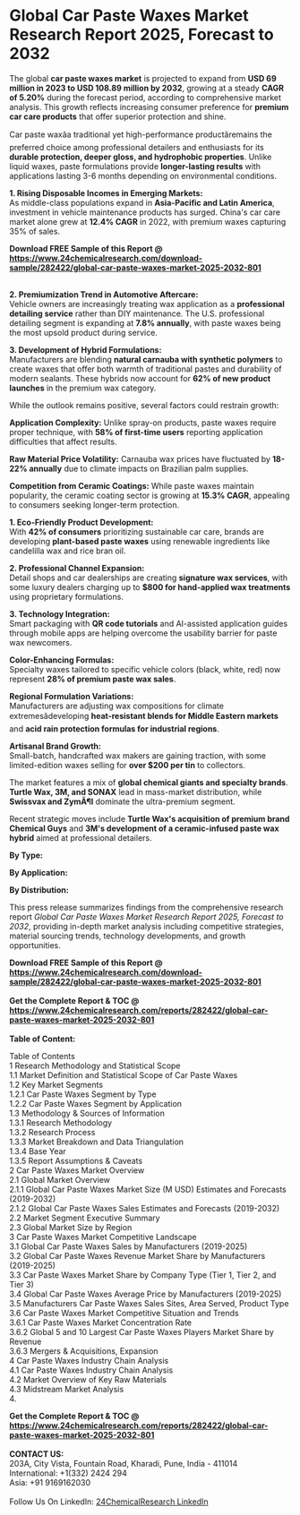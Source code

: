 <h1>Global Car Paste Waxes Market Research Report 2025, Forecast to 2032</h1><p>The global <strong>car paste waxes market</strong> is projected to expand from <strong>USD 69 million in 2023 to USD 108.89 million by 2032</strong>, growing at a steady <strong>CAGR of 5.20%</strong> during the forecast period, according to comprehensive market analysis. This growth reflects increasing consumer preference for <strong>premium car care products</strong> that offer superior protection and shine.</p><p>Car paste waxâa traditional yet high-performance productâremains the preferred choice among professional detailers and enthusiasts for its <strong>durable protection, deeper gloss, and hydrophobic properties</strong>. Unlike liquid waxes, paste formulations provide <strong>longer-lasting results</strong> with applications lasting 3-6 months depending on environmental conditions.</p><p><strong>1. Rising Disposable Incomes in Emerging Markets:</strong><br>
As middle-class populations expand in <strong>Asia-Pacific and Latin America</strong>, investment in vehicle maintenance products has surged. China's car care market alone grew at <strong>12.4% CAGR</strong> in 2022, with premium waxes capturing 35% of sales.</p><div><b>Download FREE Sample of this Report @ 
            <a href="https://www.24chemicalresearch.com/download-sample/282422/global-car-paste-waxes-market-2025-2032-801">
            https://www.24chemicalresearch.com/download-sample/282422/global-car-paste-waxes-market-2025-2032-801</a></b></div><br><p><strong>2. Premiumization Trend in Automotive Aftercare:</strong><br>
Vehicle owners are increasingly treating wax application as a <strong>professional detailing service</strong> rather than DIY maintenance. The U.S. professional detailing segment is expanding at <strong>7.8% annually</strong>, with paste waxes being the most upsold product during service.</p><p><strong>3. Development of Hybrid Formulations:</strong><br>
Manufacturers are blending <strong>natural carnauba with synthetic polymers</strong> to create waxes that offer both warmth of traditional pastes and durability of modern sealants. These hybrids now account for <strong>62% of new product launches</strong> in the premium wax category.</p><p>While the outlook remains positive, several factors could restrain growth:</p><p><strong>Application Complexity:</strong> Unlike spray-on products, paste waxes require proper technique, with <strong>58% of first-time users</strong> reporting application difficulties that affect results.</p><p><strong>Raw Material Price Volatility:</strong> Carnauba wax prices have fluctuated by <strong>18-22% annually</strong> due to climate impacts on Brazilian palm supplies.</p><p><strong>Competition from Ceramic Coatings:</strong> While paste waxes maintain popularity, the ceramic coating sector is growing at <strong>15.3% CAGR</strong>, appealing to consumers seeking longer-term protection.</p><p><strong>1. Eco-Friendly Product Development:</strong><br>
With <strong>42% of consumers</strong> prioritizing sustainable car care, brands are developing <strong>plant-based paste waxes</strong> using renewable ingredients like candelilla wax and rice bran oil.</p><p><strong>2. Professional Channel Expansion:</strong><br>
Detail shops and car dealerships are creating <strong>signature wax services</strong>, with some luxury dealers charging up to <strong>$800 for hand-applied wax treatments</strong> using proprietary formulations.</p><p><strong>3. Technology Integration:</strong><br>
Smart packaging with <strong>QR code tutorials</strong> and AI-assisted application guides through mobile apps are helping overcome the usability barrier for paste wax newcomers.</p><p><strong>Color-Enhancing Formulas:</strong><br>
	Specialty waxes tailored to specific vehicle colors (black, white, red) now represent <strong>28% of premium paste wax sales</strong>.</p><p><strong>Regional Formulation Variations:</strong><br>
	Manufacturers are adjusting wax compositions for climate extremesâdeveloping <strong>heat-resistant blends for Middle Eastern markets</strong> and <strong>acid rain protection formulas for industrial regions</strong>.</p><p><strong>Artisanal Brand Growth:</strong><br>
	Small-batch, handcrafted wax makers are gaining traction, with some limited-edition waxes selling for <strong>over $200 per tin</strong> to collectors.</p><p>The market features a mix of <strong>global chemical giants and specialty brands</strong>. <strong>Turtle Wax, 3M, and SONAX</strong> lead in mass-market distribution, while <strong>Swissvax and ZymÃ¶l</strong> dominate the ultra-premium segment.</p><p>Recent strategic moves include <strong>Turtle Wax's acquisition of premium brand Chemical Guys</strong> and <strong>3M's development of a ceramic-infused paste wax hybrid</strong> aimed at professional detailers.</p><p><strong>By Type:</strong></p><p><strong>By Application:</strong></p><p><strong>By Distribution:</strong></p><p>This press release summarizes findings from the comprehensive research report <em>Global Car Paste Waxes Market Research Report 2025, Forecast to 2032</em>, providing in-depth market analysis including competitive strategies, material sourcing trends, technology developments, and growth opportunities.</p><div><b>Download FREE Sample of this Report @ 
            <a href="https://www.24chemicalresearch.com/download-sample/282422/global-car-paste-waxes-market-2025-2032-801">
            https://www.24chemicalresearch.com/download-sample/282422/global-car-paste-waxes-market-2025-2032-801</a></b></div><br><div><b>Get the Complete Report & TOC @ 
            <a href="https://www.24chemicalresearch.com/reports/282422/global-car-paste-waxes-market-2025-2032-801">
            https://www.24chemicalresearch.com/reports/282422/global-car-paste-waxes-market-2025-2032-801</a></b></div><br>
            <b>Table of Content:</b><p>Table of Contents<br />
1 Research Methodology and Statistical Scope<br />
1.1 Market Definition and Statistical Scope of Car Paste Waxes<br />
1.2 Key Market Segments<br />
1.2.1 Car Paste Waxes Segment by Type<br />
1.2.2 Car Paste Waxes Segment by Application<br />
1.3 Methodology & Sources of Information<br />
1.3.1 Research Methodology<br />
1.3.2 Research Process<br />
1.3.3 Market Breakdown and Data Triangulation<br />
1.3.4 Base Year<br />
1.3.5 Report Assumptions & Caveats<br />
2 Car Paste Waxes Market Overview<br />
2.1 Global Market Overview<br />
2.1.1 Global Car Paste Waxes Market Size (M USD) Estimates and Forecasts (2019-2032)<br />
2.1.2 Global Car Paste Waxes Sales Estimates and Forecasts (2019-2032)<br />
2.2 Market Segment Executive Summary<br />
2.3 Global Market Size by Region<br />
3 Car Paste Waxes Market Competitive Landscape<br />
3.1 Global Car Paste Waxes Sales by Manufacturers (2019-2025)<br />
3.2 Global Car Paste Waxes Revenue Market Share by Manufacturers (2019-2025)<br />
3.3 Car Paste Waxes Market Share by Company Type (Tier 1, Tier 2, and Tier 3)<br />
3.4 Global Car Paste Waxes Average Price by Manufacturers (2019-2025)<br />
3.5 Manufacturers Car Paste Waxes Sales Sites, Area Served, Product Type<br />
3.6 Car Paste Waxes Market Competitive Situation and Trends<br />
3.6.1 Car Paste Waxes Market Concentration Rate<br />
3.6.2 Global 5 and 10 Largest Car Paste Waxes Players Market Share by Revenue<br />
3.6.3 Mergers & Acquisitions, Expansion<br />
4 Car Paste Waxes Industry Chain Analysis<br />
4.1 Car Paste Waxes Industry Chain Analysis<br />
4.2 Market Overview of Key Raw Materials<br />
4.3 Midstream Market Analysis<br />
4.</p><div><b>Get the Complete Report & TOC @ 
            <a href="https://www.24chemicalresearch.com/reports/282422/global-car-paste-waxes-market-2025-2032-801">
            https://www.24chemicalresearch.com/reports/282422/global-car-paste-waxes-market-2025-2032-801</a></b></div><br><b>CONTACT US:</b><br>
            203A, City Vista, Fountain Road, Kharadi, Pune, India - 411014<br>
            International: +1(332) 2424 294<br>
            Asia: +91 9169162030 <br><br>
            Follow Us On LinkedIn: <a href="https://www.linkedin.com/company/24chemicalresearch/">24ChemicalResearch LinkedIn</a>